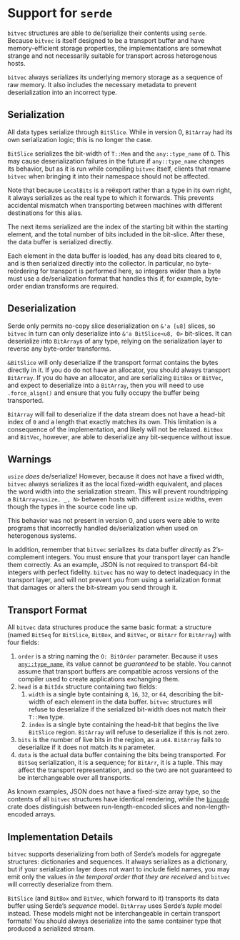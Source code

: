 # Support for `serde`

`bitvec` structures are able to de/serialize their contents using `serde`.
Because `bitvec` is itself designed to be a transport buffer and have
memory-efficient storage properties, the implementations are somewhat strange
and not necessarily suitable for transport across heterogenous hosts.

`bitvec` always serializes its underlying memory storage as a sequence of raw
memory. It also includes the necessary metadata to prevent deserialization into
an incorrect type.

## Serialization

All data types serialize through `BitSlice`. While in version 0, `BitArray` had
its own serialization logic; this is no longer the case.

`BitSlice` serializes the bit-width of `T::Mem` and the `any::type_name` of `O`.
This may cause deserialization failures in the future if `any::type_name`
changes its behavior, but as it is run while compiling `bitvec` itself, clients
that rename `bitvec` when bringing it into their namespace should not be
affected.

Note that because `LocalBits` is a reëxport rather than a type in its own right,
it always serializes as the real type to which it forwards. This prevents
accidental mismatch when transporting between machines with different
destinations for this alias.

The next items serialized are the index of the starting bit within the starting
element, and the total number of bits included in the bit-slice. After these,
the data buffer is serialized directly.

Each element in the data buffer is loaded, has any dead bits cleared to `0`, and
is then serialized directly into the collector. In particular, no
byte-reördering for transport is performed here, so integers wider than a byte
must use a de/serialization format that handles this if, for example, byte-order
endian transforms are required.

## Deserialization

Serde only permits no-copy slice deserialization on `&'a [u8]` slices, so
`bitvec` in turn can only deserialize into `&'a BitSlice<u8, O>` bit-slices. It
can deserialize into `BitArray`s of any type, relying on the serialization layer
to reverse any byte-order transforms.

`&BitSlice` will only deserialize if the transport format contains the bytes
directly in it. If you do do not have an allocator, you should always transport
`BitArray`. If you do have an allocator, and are serializing `BitBox` or
`BitVec`, and expect to deserialize into a `BitArray`, then you will need to use
`.force_align()` and ensure that you fully occupy the buffer being transported.

`BitArray` will fail to deserialize if the data stream does not have a head-bit
index of `0` and a length that exactly matches its own. This limitation is a
consequence of the implementation, and likely will not be relaxed. `BitBox` and
`BitVec`, however, are able to deserialize any bit-sequence without issue.

## Warnings

`usize` *does* de/serialize! However, because it does not have a fixed width,
`bitvec` always serializes it as the local fixed-width equivalent, and places
the word width into the serialization stream. This will prevent roundtripping a
`BitArray<usize, _, N>` between hosts with different `usize` widths, even though
the types in the source code line up.

This behavior was not present in version 0, and users were able to write
programs that incorrectly handled de/serialization when used on heterogenous
systems.

In addition, remember that `bitvec` serializes its data buffer *directly* as
2’s-complement integers. You must ensure that your transport layer can handle
them correctly. As an example, JSON is not required to transport 64-bit integers
with perfect fidelity. `bitvec` has no way to detect inadequacy in the transport
layer, and will not prevent you from using a serialization format that damages
or alters the bit-stream you send through it.

## Transport Format

All `bitvec` data structures produce the same basic format: a structure (named
`BitSeq` for `BitSlice`, `BitBox`, and `BitVec`, or `BitArr` for `BitArray`)
with four fields:

1. `order` is a string naming the `O: BitOrder` parameter. Because it uses
   [`any::type_name`][0], its value cannot be *guaranteed* to be stable. You
   cannot assume that transport buffers are compatible across versions of the
   compiler used to create applications exchanging them.
1. `head` is a `BitIdx` structure containing two fields:
   1. `width` is a single byte containing `8`, `16`, `32`, or `64`, describing
      the bit-width of each element in the data buffer. `bitvec` structures will
      refuse to deserialize if the serialized bit-width does not match their
      `T::Mem` type.
   1. `index` is a single byte containing the head-bit that begins the live
      `BitSlice` region. `BitArray` will refuse to deserialize if this is not
      zero.
1. `bits` is the number of live bits in the region, as a `u64`. `BitArray` fails
   to deserialize if it does not match its `N` parameter.
1. `data` is the actual data buffer containing the bits being transported. For
   `BitSeq` serialization, it is a sequence; for `BitArr`, it is a tuple. This
   may affect the transport representation, and so the two are not guaranteed to
   be interchangeable over all transports.

As known examples, JSON does not have a fixed-size array type, so the contents
of all `bitvec` structures have identical rendering, while the [`bincode`] crate
does distinguish between run-length-encoded slices and non-length-encoded
arrays.

## Implementation Details

`bitvec` supports deserializing from both of Serde’s models for aggregate
structures: dictionaries and sequences. It always serializes as a dictionary,
but if your serialization layer does not want to include field names, you may
emit only the values *in the temporal order that they are received* and `bitvec`
will correctly deserialize from them.

`BitSlice` (and `BitBox` and `BitVec`, which forward to it) transports its data
buffer using Serde’s *sequence* model. `BitArray` uses Serde’s *tuple* model
instead. These models might not be interchangeable in certain transport formats!
You should always deserialize into the same container type that produced a
serialized stream.

[0]: core::any::type_name
[`bincode`]: https://docs.rs/bincode/latest/bincode
